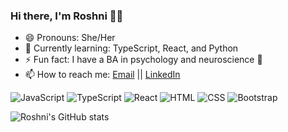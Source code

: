 ### Hi there, I'm Roshni 👋🏽
- 😄 Pronouns: She/Her
- 🌱 Currently learning: TypeScript, React, and Python
- ⚡ Fun fact: I have a BA in psychology and neuroscience 🧠
- 📫 How to reach me: [Email](mailto:rpatel01@wesleyan.edu) || [LinkedIn](https://www.linkedin.com/in/roshni-patel/)


<p>
  <img alt="JavaScript" src="https://img.shields.io/badge/JavaScript-F7DF1E?logo=javascript&logoColor=white&style=flat" />
  <img alt="TypeScript" src="https://img.shields.io/badge/--3178C6?logo=typescript&logoColor=ffffff" />
  <img alt="React" src="https://img.shields.io/badge/React-61DAFB?logo=react&logoColor=white&style=flat" />
  <img alt="HTML" src="https://img.shields.io/badge/HTML-E34F26?logo=html5&logoColor=white&style=flat" />
  <img alt="CSS" src="https://img.shields.io/badge/CSS-1572B6?logo=css3&logoColor=white&style=flat" />
  <img alt="Bootstrap" src="https://img.shields.io/badge/Bootstrap-7952B3?logo=bootstrap&logoColor=white&style=flat" />
</p>

![Roshni's GitHub stats](https://github-readme-stats.vercel.app/api?username=roshni-patel&hide=stars,issues,&hide_border=true,issues&theme=tokyonight&show_icons=true&count_private=true)
<!-- [![GitHub Streak](http://github-readme-streak-stats.herokuapp.com?user=roshni-patel&theme=tokyonight&hide_border=true&date_format=M%20j%5B%2C%20Y%5D)](https://git.io/streak-stats)
 -->
<!-- [![Top Langs](https://github-readme-stats.vercel.app/api/top-langs/?username=roshni-patel&layout=compact&langs_count=10&theme=tokyonight&count_private=true&show_icons=true?)](https://github.com/roshni-patel/github-readme-stats)
 -->

<!--
**roshni-patel/roshni-patel** is a ✨ _special_ ✨ repository because its `README.md` (this file) appears on your GitHub profile.

Here are some ideas to get you started:

- 🔭 I’m currently working on ...
- 🌱 I’m currently learning ...
- 👯 I’m looking to collaborate on ...
- 🤔 I’m looking for help with ...
- 💬 Ask me about ...
- 📫 How to reach me: ...
- 😄 Pronouns: ...
- ⚡ Fun fact: ...
-->
